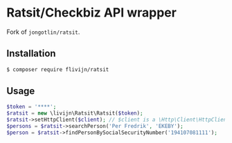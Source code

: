 # Ratsit/Checkbiz API wrapper

Fork of `jongotlin/ratsit`.

## Installation
```bash
$ composer require flivijn/ratsit
```

## Usage
```php
$token = '****';
$ratsit = new \livijn\Ratsit\Ratsit($token);
$ratsit->setHttpClient($client); // $client is a \Http\Client\HttpClient
$persons = $ratsit->searchPerson('Per Fredrik', 'EKEBY');
$person = $ratsit->findPersonBySocialSecurityNumber('194107081111');
```
